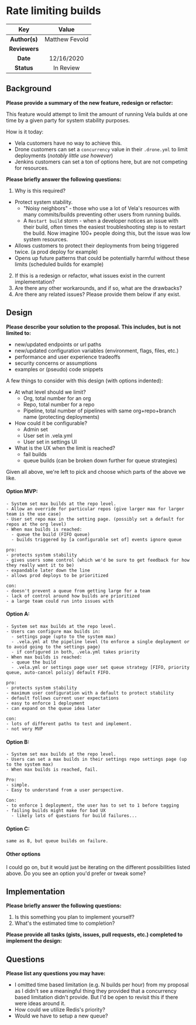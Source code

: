 # Rate limiting builds

<!-- Please leave this commented out section.

The name of this markdown file should:

1. Short and contain no more then 30 characters

2. Contain the date of submission in YYYY-MM-DD format

3. Clearly state what the proposal is being submitted for
-->

| Key           | Value |
| :-----------: | :---: |
| **Author(s)** |  Matthew Fevold     |
| **Reviewers** |       |
| **Date**      |  12/16/2020     |
| **Status**    |  In Review    |

<!-- Please leave this commented out section.

If you're already working with someone, please add them to the proper author/reviewer category.

If not, please leave the reviewer category empty and someone from the Vela team will assign it to themself.

Here is a brief explanation of the different proposal statuses:

1. Reviewed: The proposal is currently under review or has been reviewed.

2. Accepted: The proposal has been accepted and is ready for implementation.

3. In Progress: An accepted proposal is being implemented by actual work.

NOTE: The design is subject to change during this phase.

4. Cancelled: While or before implementation the proposal was cancelled.

NOTE: This can happen for a multitude of reasons.

5. Complete: This feature/change is implemented.
-->

## Background

<!-- Please leave this commented out section.

This section is intended to describe the new feature, redesign or refactor.
-->

**Please provide a summary of the new feature, redesign or refactor:**

This feature would attempt to limit the amount of running Vela builds at one time by a given party for system stability purposes.

How is it today:
- Vela customers have no way to achieve this.
- Drone customers can set a `concurrency` value in their `.drone.yml` to limit deployments (_notably little use however_)
- Jenkins customers can set a ton of options here, but are not competing for resources.


**Please briefly answer the following questions:**

1. Why is this required?

- Protect system stability.
  - "Noisy neighbors" - those who use a lot of Vela's resources with many commits/builds preventing other users from running builds.
  - A `Restart build` storm - when a developer notices an issue with their build, often times the easiest troubleshooting step is to restart the build. Now imagine 100+ people doing this, but the issue was low system resources.
- Allows customers to protect their deployments from being triggered twice. (a prod deploy for example)
- Opens up future patterns that could be potentially harmful without these limits (scheduled builds for example)



2. If this is a redesign or refactor, what issues exist in the current implementation?
3. Are there any other workarounds, and if so, what are the drawbacks?
4. Are there any related issues? Please provide them below if any exist.

## Design

**Please describe your solution to the proposal. This includes, but is not limited to:**

* new/updated endpoints or url paths
* new/updated configuration variables (environment, flags, files, etc.)
* performance and user experience tradeoffs
* security concerns or assumptions
* examples or (pseudo) code snippets

A few things to consider with this design (with options indented):
- At what level should we limit?
  - Org, total number for an org
  - Repo, total number for a repo
  - Pipeline, total number of pipelines with same org+repo+branch name (protecting deployments)
- How could it be configurable?
  - Admin set
  - User set in .vela.yml
  - User set in settings UI
- What is the UX when the limit is reached?
  - fail builds
  - queue builds (can be broken down further for queue strategies)


Given all above, we're left to pick and choose which parts of the above we like.


#### Option MVP:
```
- System set max builds at the repo level.
- Allow an override for particular repos (give larger max for larger team is the use case)
- User set repo max in the setting page. (possibly set a default for repos at the org level)
- When max builds is reached:
  - queue the build (FIFO queue)
  - builds triggered by [a configurable set of] events ignore queue

pro:
- protects system stability
- gives users some control (which we'd be sure to get feedback for how they really want it to be)
- expandable later down the line
- allows prod deploys to be prioritized

con:
- doesn't prevent a queue from getting large for a team
- lack of control around how builds are prioritized
- a large team could run into issues with
```

#### Option A:
```
- System set max builds at the repo level.
- Users can configure max builds in:
  - settings page (upto to the system max)
  - .vela.yml at the pipeline level (to enforce a single deployment or to avoid going to the settings page)
  - if configured in both, .vela.yml takes priority
- When max builds is reached:
  - queue the build
  - .vela.yml or settings page user set queue strategy [FIFO, priority queue, auto-cancel policy] default FIFO.

pro:
- protects system stability
- maximum user configuration with a default to protect stability
- default follows current user expectations
- easy to enforce 1 deployment
- can expand on the queue idea later

con:
- lots of different paths to test and implement.
- not very MVP
```


#### Option B:
```
- System set max builds at the repo level.
- Users can set a max builds in their settings repo settings page (up to the system max)
- When max builds is reached, fail.

Pro:
- simple.
- Easy to understand from a user perspective.

Con:
- to enforce 1 deployment, the user has to set to 1 before tagging
- failing builds might make for bad UX
  - likely lots of questions for build failures...
```

#### Option C:
```
same as B, but queue builds on failure.
```

#### Other options

I could go on, but it would just be iterating on the different possibilities listed above.
Do you see an option you'd prefer or tweak some?


## Implementation

<!-- Please leave this commented out section.

This section is intended to explain how the solution will be implemented for the proposal.

NOTE: If there are no current plans for implementation, please leave this section blank.
-->

**Please briefly answer the following questions:**

1. Is this something you plan to implement yourself?
2. What's the estimated time to completion?


**Please provide all tasks (gists, issues, pull requests, etc.) completed to implement the design:**


## Questions

**Please list any questions you may have:**

- I omitted time based limitation (e.g. N builds per hour) from my proposal as I didn't see a meaningful thing they provided that a concurrency based limitation didn't provide. But I'd be open to revisit this if there were ideas around it.
- How could we utilize Redis's priority?
- Would we have to setup a new queue?  
